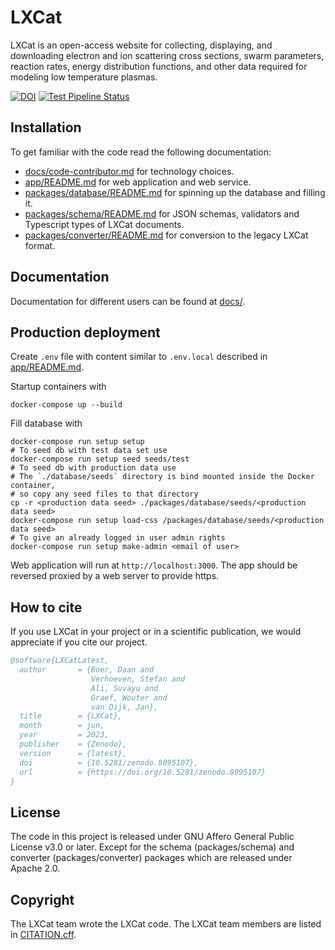 <!--
SPDX-FileCopyrightText: LXCat team

SPDX-License-Identifier: AGPL-3.0-or-later
-->

# LXCat

LXCat is an open-access website for collecting, displaying, and downloading electron
and ion scattering cross sections, swarm parameters, reaction rates, energy distribution
functions, and other data required for modeling low temperature plasmas.

[![DOI](https://zenodo.org/badge/DOI/10.5281/zenodo.8095107.svg)](https://doi.org/10.5281/zenodo.8095107)
[![Test Pipeline Status](https://github.com/LXCat-project/LXCat/actions/workflows/test.yml/badge.svg?branch=main)](https://github.com/LXCat-project/LXCat/actions/workflows/test.yml)

## Installation

To get familiar with the code read the following documentation:

- [docs/code-contributor.md](docs/code-contributor.md) for technology choices.
- [app/README.md](app/README.md) for web application and web service.
- [packages/database/README.md](packages/database/README.md) for spinning up the database and filling it.
- [packages/schema/README.md](packages/schema/README.md) for JSON schemas, validators and Typescript types of LXCat documents.
- [packages/converter/README.md](packages/converter/README.md) for conversion to the legacy LXCat format.

## Documentation

Documentation for different users can be found at [docs/](docs/).

## Production deployment

Create `.env` file with content similar to `.env.local` described in [app/README.md](app/README.md).

Startup containers with

```shell
docker-compose up --build
```

Fill database with

```shell
docker-compose run setup setup
# To seed db with test data set use
docker-compose run setup seed seeds/test
# To seed db with production data use
# The `./database/seeds` directory is bind mounted inside the Docker container,
# so copy any seed files to that directory
cp -r <production data seed> ./packages/database/seeds/<production data seed>
docker-compose run setup load-css /packages/database/seeds/<production data seed>
# To give an already logged in user admin rights
docker-compose run setup make-admin <email of user>
```

Web application will run at `http://localhost:3000`.
The app should be reversed proxied by a web server to provide https.

## How to cite

If you use LXCat in your project or in a scientific publication, we would
appreciate if you cite our project.

```bibtex
@software{LXCatLatest,
  author       = {Boer, Daan and
                  Verhoeven, Stefan and
                  Ali, Suvayu and
                  Graef, Wouter and
                  van Dijk, Jan},  
  title        = {LXCat},
  month        = jun,
  year         = 2023,
  publisher    = {Zenodo},
  version      = {latest},
  doi          = {10.5281/zenodo.8095107},
  url          = {https://doi.org/10.5281/zenodo.8095107}
}
```

## License

The code in this project is released under GNU Affero General Public License v3.0 or later.
Except for the schema (packages/schema) and converter (packages/converter) packages which are released under Apache 2.0.

## Copyright

The LXCat team wrote the LXCat code. The LXCat team members are listed in [CITATION.cff](CITATION.cff).
